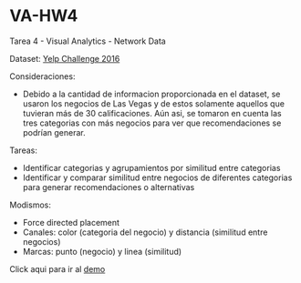 # VA-HW4
Tarea 4 - Visual Analytics - Network Data

Dataset: [Yelp Challenge 2016](https://www.yelp.com/dataset)

Consideraciones:
- Debido a la cantidad de informacion proporcionada en el dataset, se usaron los negocios de Las Vegas y de estos solamente aquellos que tuvieran más de 30 calificaciones. Aún asi, se tomaron en cuenta las tres categorias con más negocios para ver que recomendaciones se podrían generar.

Tareas:
* Identificar categorias y agrupamientos por similitud entre categorias
* Identificar y comparar similitud entre negocios de diferentes categorias para generar recomendaciones o alternativas

Modismos:
* Force directed placement
* Canales: color (categoria del negocio) y distancia (similitud entre negocios)
* Marcas: punto (negocio) y linea (similitud)

Click aqui para ir al [demo](https://lincex7845.github.io/VA-HW4/)
